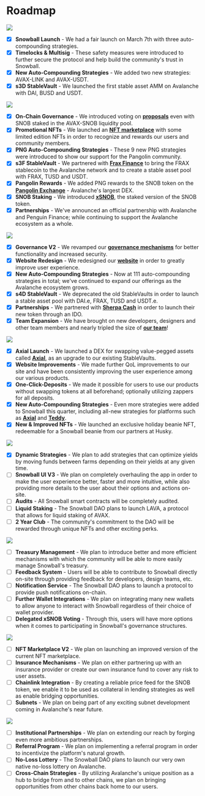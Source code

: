 # Roadmap

![](<../.gitbook/assets/New Q1\_2021.png>)

* [x] **Snowball Launch** - We had a fair launch on March 7th with three auto-compounding strategies.
* [x] **Timelocks & Multisig** - These safety measures were introduced to further secure the protocol and help build the community's trust in Snowball.
* [x] **New Auto-Compounding Strategies** - We added two new strategies: AVAX-LINK and AVAX-USDT.
* [x] **s3D StableVault** - We launched the first stable asset AMM on Avalanche with DAI, BUSD and USDT.

![](<../.gitbook/assets/New Q2\_2021.png>)

* [x] **On-Chain Governance** - We introduced voting on [**proposals**](../governance/community-proposals.md) even with SNOB staked in the AVAX-SNOB liquidity pool.
* [x] **Promotional NFTs** - We launched an [**NFT marketplace**](https://app.snowball.network/nft-marketplace) with some limited edition NFTs in order to recognize and rewards our users and community members.
* [x] **PNG Auto-Compounding Strategies** - These 9 new PNG strategies were introduced to show our support for the Pangolin community.
* [x] **s3F StableVault** - We partnered with [**Frax Finance**](https://frax.finance) to bring the FRAX stablecoin to the Avalanche network and to create a stable asset pool with FRAX, TUSD and USDT.
* [x] **Pangolin Rewards** - We added PNG rewards to the SNOB token on the [**Pangolin Exchange**](https://pangolin.exchange) - Avalanche's largest DEX.
* [x] **SNOB Staking** - We introduced [**xSNOB**](../governance/xsnob/), the staked version of the SNOB token.
* [x] **Partnerships** - We've announced an official partnership with Avalanche and Penguin Finance; while continuing to support the Avalanche ecosystem as a whole.

![](<../.gitbook/assets/New Q3\_2021.png>)

* [x] **Governance V2** - We revamped our [**governance mechanisms**](https://app.snowball.network/governance) for better functionality and increased security.
* [x] **Website Redesign** - We redesigned our [**website**](https://app.snowball.network) in order to greatly improve user experience.
* [x] **New Auto-Compounding Strategies** - Now at 111 auto-compounding strategies in total; we've continued to expand our offerings as the Avalanche ecosystem grows.
* [x] **s4D StableVault** - We deprecated the old StableVaults in order to launch a stable asset pool with DAI.e, FRAX, TUSD and USDT.e.
* [x] **Partnerships** - We partnered with [**Sherpa Cash**](https://sherpa.cash) in order to launch their new token through an IDO.
* [x] **Team Expansion** - We have brought on new developers, designers and other team members and nearly tripled the size of [**our team**](our-team.md)!

![](<../.gitbook/assets/New Q4\_2021.png>)

* [x] **Axial Launch** - We launched a DEX for swapping value-pegged assets called [**Axial**](https://axial.exchange), as an upgrade to our existing StableVaults.
* [x] **Website Improvements** - We made further QoL improvements to our site and have been consistently improving the user experience among our various products.
* [x] **One-Click-Deposits** - We made it possible for users to use our products without swapping tokens at all beforehand; optionally utilizing zappers for all deposits.
* [x] **New Auto-Compounding Strategies** - Even more strategies were added to Snowball this quarter, including all-new strategies for platforms such as [**Axial**](https://axial.exchange) and [**Teddy**](https://teddy.cash).
* [x] **New & Improved NFTs** - We launched an exclusive holiday beanie NFT, redeemable for a Snowball beanie from our partners at Husky.

![](../.gitbook/assets/2022\_Q1.png)

* [x] **Dynamic Strategies** - We plan to add strategies that can optimize yields by moving funds between farms depending on their yields at any given time.
* [ ] **Snowball UI V3** - We plan on completely overhauling the app in order to make the user experience better, faster and more intuitive, while also providing more details to the user about their options and actions on-site.
* [ ] **Audits** - All Snowball smart contracts will be completely audited.
* [ ] **Liquid Staking** - The Snowball DAO plans to launch LAVA, a protocol that allows for liquid staking of AVAX.
* [ ] **2 Year Club** - The community's commitment to the DAO will be rewarded through unique NFTs and other exciting perks.

![](../.gitbook/assets/2022\_Q2.png)

* [ ] **Treasury Management** - We plan to introduce better and more efficient mechanisms with which the community will be able to more easily manage Snowball's treasury.
* [ ] **Feedback System** - Users will be able to contribute to Snowball directly on-site through providing feedback for developers, design teams, etc.
* [ ] **Notification Service** - The Snowball DAO plans to launch a protocol to provide push notifications on-chain.
* [ ] **Further Wallet Integrations** - We plan on integrating many new wallets to allow anyone to interact with Snowball regardless of their choice of wallet provider.
* [ ] **Delegated xSNOB Voting** - Through this, users will have more options when it comes to participating in Snowball's governance structures.

![](../.gitbook/assets/2022\_Q3.png)

* [ ] **NFT Marketplace V2** - We plan on launching an improved version of the current NFT marketplace.
* [ ] **Insurance Mechanisms** - We plan on either partnering up with an insurance provider or create our own insurance fund to cover any risk to user assets.
* [ ] **Chainlink Integration** - By creating a reliable price feed for the SNOB token, we enable it to be used as collateral in lending strategies as well as enable bridging opportunities.
* [ ] **Subnets** - We plan on being part of any exciting subnet development coming in Avalanche's near future.

![](../.gitbook/assets/2022\_Q4.png)

* [ ] **Institutional Partnerships** - We plan on extending our reach by forging even more ambitious partnerships.
* [ ] **Referral Program** - We plan on implementing a referral program in order to incentivize the platform's natural growth.
* [ ] **No-Loss Lottery** - The Snowball DAO plans to launch our very own native no-loss lottery on Avalanche.
* [ ] **Cross-Chain Strategies** - By utilizing Avalanche's unique position as a hub to bridge from and to other chains, we plan on bringing opportunities from other chains back home to our users.
